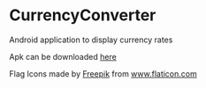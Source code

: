 # CurrencyConverter

Android application to display currency rates


Apk can be downloaded <a href="" title="Freepik">here</a>


Flag Icons made by <a href="https://www.flaticon.com/authors/freepik" title="Freepik">Freepik</a> from <a href="https://www.flaticon.com/" title="Flaticon"> www.flaticon.com</a>
